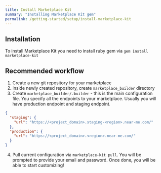 ```yaml
---
title: Install Marketplace Kit
summary: "Installing Marketplace Kit gem"
permalink: /getting-started/setup/install-marketplace-kit
---
```

## Installation

To install Marketplace Kit you need to install ruby gem via `gem install marketplace-kit`

## Recommended workflow
1. Create a new git repository for your marketplace
2. Inside newly created repository, create `marketplace_builder` directory
3. Create `marketplace_builder/.builder` - this is the main configuration file. You specify all the endpoints to your marketplace. Usually you will have production endpoint and staging endpoint.

```json
{
  "staging": {
    "url": "https://<project_domain>.staging-<region>.near-me.com/"
  },
  "production": {
    "url": "https://<project_domain>.<region>.near-me.com/"
  }
}
```
4. Pull current configuration via `marketplace-kit pull`. You will be prompted to provide your email and password. Once done, you will be able to start customizing!
